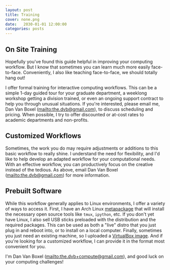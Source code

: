 ```yaml
---
layout: post
title: Training
cover: none.png
date:   2030-01-01 12:00:00
categories: posts
---
```


On Site Training
---

Hopefully you've found this guide helpful in improving your computing workflow.  But I know that sometimes you can learn much more easily face-to-face.  Conveniently, I also like teaching face-to-face, we should totally hang out!

I offer formal training for interactive computing workflows.  This can be a simple 1-day guided tour for your graduate department, a weeklong workshop getting a division trained, or even an ongoing support contract to help you through unusual situations.  If you're interested, please email me, Dan Van Boxel (<mailto:the.dvb@gmail.com>), to discuss scheduling and pricing.  When possible, I try to offer discounted or at-cost rates to academic departments and non-profits. 

Customized Workflows
---

Sometimes, the work you do may require adjustments or additions to this basic workflow to really shine.  I understand the need for flexibility, and I'd like to help develop an adapted workflow for your computational needs.  With an effective workflow, you can productively focus on the creative instead of the tedious.  As above, email Dan Van Boxel (<mailto:the.dvb@gmail.com>) for more information.

Prebuilt Software
---

While this workflow generally applies to Linux environments, I offer a variety of ways to access it.  First, I have an Arch Linux [metapackage](http://github.com/dvbuntu/compute-tools) that will install the necessary open source tools like `tmux`, `ipython`, etc.  If you don't yet have Linux, I also sell USB sticks preloaded with the distribution and the required packages.  This can be used as both a "live" distro that you just plug in and reboot into, or to install on a local computer.  Finally, sometimes you just need an existing machine, so I uploaded a [VirtualBox image](https://drive.google.com/file/d/0B0zbVEese408ZTlzUkdqdW84WUU/view?usp=sharing).  And if you're looking for a customized workflow, I can provide it in the format most convenient for you.

I'm Dan Van Boxel (<mailto:the.dvb+compute@gmail.com>), and good luck on your computing challenges!

